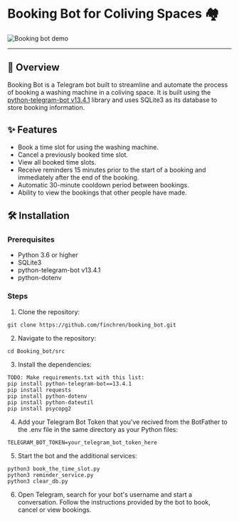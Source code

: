 # Booking Bot for Coliving Spaces 🏘️

<div align="left">
    <img src="assets/screencast.gif" alt="Booking bot demo">
</div>

---

## 📖 Overview

Booking Bot is a Telegram bot built to streamline and automate the process of booking a washing machine in a coliving space.
It is built using the [python-telegram-bot v13.4.1](https://github.com/python-telegram-bot/python-telegram-bot/releases/tag/v13.4.1) library and uses SQLite3 as its database to store booking information.

## ✨ Features

- Book a time slot for using the washing machine.
- Cancel a previously booked time slot.
- View all booked time slots.
- Receive reminders 15 minutes prior to the start of a booking and immediately after the end of the booking.
- Automatic 30-minute cooldown period between bookings.
- Ability to view the bookings that other people have made.

## 🛠️ Installation

### Prerequisites

- Python 3.6 or higher
- SQLite3
- python-telegram-bot v13.4.1
- python-dotenv

### Steps

1. Clone the repository:

```
git clone https://github.com/finchren/booking_bot.git
```

2. Navigate to the repository:

```
cd Booking_bot/src
```

3. Install the dependencies:

```
TODO: Make requirements.txt with this list:
pip install python-telegram-bot==13.4.1
pip install requests
pip install python-dotenv
pip install python-dateutil
pip install psycopg2
```

4. Add your Telegram Bot Token that you've recived from the BotFather to the .env file in the same directory as your Python files:

```
TELEGRAM_BOT_TOKEN=your_telegram_bot_token_here
```

5. Start the bot and the additional services:

```
python3 book_the_time_slot.py
python3 reminder_service.py
python3 clear_db.py
```

6. Open Telegram, search for your bot's username and start a conversation.
Follow the instructions provided by the bot to book, cancel or view bookings.
